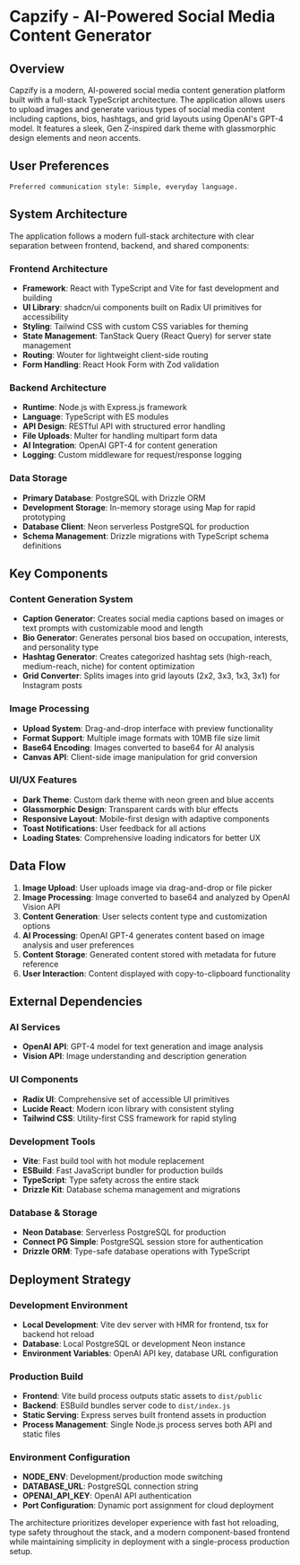# Capzify - AI-Powered Social Media Content Generator

## Overview

Capzify is a modern, AI-powered social media content generation platform built with a full-stack TypeScript architecture. The application allows users to upload images and generate various types of social media content including captions, bios, hashtags, and grid layouts using OpenAI's GPT-4 model. It features a sleek, Gen Z-inspired dark theme with glassmorphic design elements and neon accents.

## User Preferences

```
Preferred communication style: Simple, everyday language.
```

## System Architecture

The application follows a modern full-stack architecture with clear separation between frontend, backend, and shared components:

### Frontend Architecture
- **Framework**: React with TypeScript and Vite for fast development and building
- **UI Library**: shadcn/ui components built on Radix UI primitives for accessibility
- **Styling**: Tailwind CSS with custom CSS variables for theming
- **State Management**: TanStack Query (React Query) for server state management
- **Routing**: Wouter for lightweight client-side routing
- **Form Handling**: React Hook Form with Zod validation

### Backend Architecture
- **Runtime**: Node.js with Express.js framework
- **Language**: TypeScript with ES modules
- **API Design**: RESTful API with structured error handling
- **File Uploads**: Multer for handling multipart form data
- **AI Integration**: OpenAI GPT-4 for content generation
- **Logging**: Custom middleware for request/response logging

### Data Storage
- **Primary Database**: PostgreSQL with Drizzle ORM
- **Development Storage**: In-memory storage using Map for rapid prototyping
- **Database Client**: Neon serverless PostgreSQL for production
- **Schema Management**: Drizzle migrations with TypeScript schema definitions

## Key Components

### Content Generation System
- **Caption Generator**: Creates social media captions based on images or text prompts with customizable mood and length
- **Bio Generator**: Generates personal bios based on occupation, interests, and personality type
- **Hashtag Generator**: Creates categorized hashtag sets (high-reach, medium-reach, niche) for content optimization
- **Grid Converter**: Splits images into grid layouts (2x2, 3x3, 1x3, 3x1) for Instagram posts

### Image Processing
- **Upload System**: Drag-and-drop interface with preview functionality
- **Format Support**: Multiple image formats with 10MB file size limit
- **Base64 Encoding**: Images converted to base64 for AI analysis
- **Canvas API**: Client-side image manipulation for grid conversion

### UI/UX Features
- **Dark Theme**: Custom dark theme with neon green and blue accents
- **Glassmorphic Design**: Transparent cards with blur effects
- **Responsive Layout**: Mobile-first design with adaptive components
- **Toast Notifications**: User feedback for all actions
- **Loading States**: Comprehensive loading indicators for better UX

## Data Flow

1. **Image Upload**: User uploads image via drag-and-drop or file picker
2. **Image Processing**: Image converted to base64 and analyzed by OpenAI Vision API
3. **Content Generation**: User selects content type and customization options
4. **AI Processing**: OpenAI GPT-4 generates content based on image analysis and user preferences
5. **Content Storage**: Generated content stored with metadata for future reference
6. **User Interaction**: Content displayed with copy-to-clipboard functionality

## External Dependencies

### AI Services
- **OpenAI API**: GPT-4 model for text generation and image analysis
- **Vision API**: Image understanding and description generation

### UI Components
- **Radix UI**: Comprehensive set of accessible UI primitives
- **Lucide React**: Modern icon library with consistent styling
- **Tailwind CSS**: Utility-first CSS framework for rapid styling

### Development Tools
- **Vite**: Fast build tool with hot module replacement
- **ESBuild**: Fast JavaScript bundler for production builds
- **TypeScript**: Type safety across the entire stack
- **Drizzle Kit**: Database schema management and migrations

### Database & Storage
- **Neon Database**: Serverless PostgreSQL for production
- **Connect PG Simple**: PostgreSQL session store for authentication
- **Drizzle ORM**: Type-safe database operations with TypeScript

## Deployment Strategy

### Development Environment
- **Local Development**: Vite dev server with HMR for frontend, tsx for backend hot reload
- **Database**: Local PostgreSQL or development Neon instance
- **Environment Variables**: OpenAI API key, database URL configuration

### Production Build
- **Frontend**: Vite build process outputs static assets to `dist/public`
- **Backend**: ESBuild bundles server code to `dist/index.js`
- **Static Serving**: Express serves built frontend assets in production
- **Process Management**: Single Node.js process serves both API and static files

### Environment Configuration
- **NODE_ENV**: Development/production mode switching
- **DATABASE_URL**: PostgreSQL connection string
- **OPENAI_API_KEY**: OpenAI API authentication
- **Port Configuration**: Dynamic port assignment for cloud deployment

The architecture prioritizes developer experience with fast hot reloading, type safety throughout the stack, and a modern component-based frontend while maintaining simplicity in deployment with a single-process production setup.